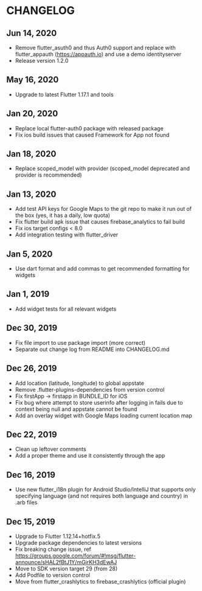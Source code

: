 # CHANGELOG

## Jun 14, 2020

- Remove flutter_asuth0 and thus Auth0 support and replace with flutter_appauth (https://appauth.io) and use a demo identityserver
- Release version 1.2.0

## May 16, 2020

- Upgrade to latest Flutter 1.17.1 and tools

## Jan 20, 2020

- Replace local flutter-auth0 package with released package
- Fix ios build issues that caused Framework for App not found

## Jan 18, 2020

- Replace scoped_model with provider (scoped_model deprecated and provider is recommended)

## Jan 13, 2020

- Add test API keys for Google Maps to the git repo to make it run out of the box
  (yes, it has a daily, low quota)
- Fix flutter build apk issue that causes firebase_analytics to fail build
- Fix ios target configs < 8.0
- Add integration testing with flutter_driver

## Jan 5, 2020

- Use dart format and add commas to get recommended formatting for widgets

## Jan 1, 2019

- Add widget tests for all relevant widgets

## Dec 30, 2019

- Fix file import to use package import (more correct)
- Separate out change log from README into CHANGELOG.md

## Dec 26, 2019

- Add location (latitude, longitude) to global appstate
- Remove .flutter-plugins-dependencies from version control
- Fix firstApp -> firstapp in BUNDLE_ID for iOS 
- Fix bug where attempt to store userinfo after logging in fails due to context being null and appstate
  cannot be found
- Add an overlay widget with Google Maps loading current location map


## Dec 22, 2019

- Clean up leftover comments
- Add a proper theme and use it consistently through the app

## Dec 16, 2019

- Use new flutter_i18n plugin for Android Studio/IntelliJ that supports only specifying language (and not 
  requires both language and country) in .arb files

## Dec 15, 2019

- Upgrade to Flutter 1.12.14+hotfix.5
- Upgrade package dependencies to latest versions
- Fix breaking change issue, ref https://groups.google.com/forum/#!msg/flutter-announce/sHAL2fBtJ1Y/mGjrKH3dEwAJ
- Move to SDK version target 29 (from 28)
- Add Podfile to version control
- Move from flutter_crashlytics to firebase_crashlytics (official plugin)

